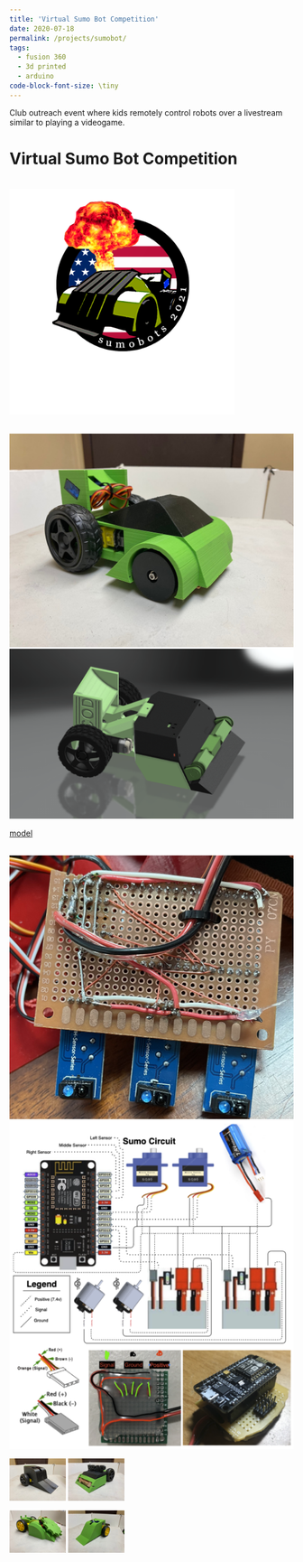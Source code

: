 ```yaml
---
title: 'Virtual Sumo Bot Competition'
date: 2020-07-18
permalink: /projects/sumobot/
tags:
  - fusion 360
  - 3d printed
  - arduino
code-block-font-size: \tiny
---
```


Club outreach event where kids remotely control robots over a livestream similar to playing a videogame.

Virtual Sumo Bot Competition
======
<br/><img src='/images/sumobotlogo.png' style='width:400px;'>

<br/><img src='/images/sumobot1.jpeg' style='width:600px;'>
<br/><img src='/images/sumobotfinal1.png' style='width:600px;'>

[model](https://a360.co/3x9uB2V)

<br/><img src='/images/sumobotcircuit1.png' style='width:600px;'>
<br/><img src='/images/sumocircuit.png' style='width:600px;'>

<p float="left">
  <img src="/images/sumobot2.jpeg" width="100" />
  <img src="/images/sumobot3.jpeg" width="100" /> 
</p>

<p float="left">
  <img src="/images/sumobot4.jpeg" width="100" />
  <img src="/images/sumobot5.jpeg" width="100" /> 
</p>
